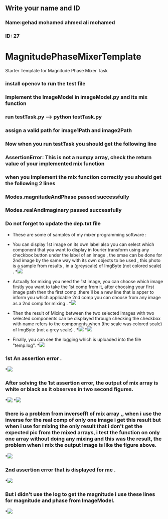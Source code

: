 <!--Headline-->
<!--Image-->
<!--UL-->
<!-- URLs-->

## Write your name and ID
### Name:gehad mohamed ahmed ali mohamed
### ID: 27

# MagnitudePhaseMixerTemplate
Starter Template for Magnitude Phase Mixer Task


### install opencv to run the test file

### Implement the ImageModel in imageModel.py and its mix function
### run testTask.py --> python testTask.py
### assign a valid path for image1Path and image2Path
### Now when you run testTask you should get the following line
### AssertionError: This is not a numpy array, check the return value of your implemented mix function

### when you implement the mix function correctly you should get the following 2 lines
### Modes.magnitudeAndPhase passed successfully
### Modes.realAndImaginary passed successfully

### Do not forget to update the dep.txt file


* These are  some of samples of my mixer programming software :
* You can display 1st image on its own label also you can select which component that you want to display in fourier transform using any checkbox button under the label of an image , the smae can be done for 2nd image by the   same way with its own objects to be used , this photo is a sample from results , in a (greyscale) of ImgByte (not colored scale) .
*![](/firstImg.PNG)
*  Actually for mixing you need the 1st image, you can choose which image firstly you want to take the 1st comp from it, after choosing your first image path then the first comp ,there'll be a new line that is apper to inform you which applicable 2nd comp you can choose from any image as a 2nd comp for mixing .
*![](/Messege_for_the_2nd_comp_type.PNG)
* Then the result of Mixing between  the two selected images with two selected components can be displayed through checking the checkbox with name refers to the components,when (the scale was colored scale) of ImgByte (not a grey scale) .
*![](/The_new_pic_from_mixing.PNG)
*![](/ex2output.PNG)

* Finally, you can see the logging which is uploaded into the file "temp.log".
*![](/the_logging_file.PNG)
### 1st An assertion error .
*![](/1stasser.PNG)
### After solving the 1st assertion error, the output of mix array is white or black as it observes in two second figures.
*![](/MagAndPhase.PNG)
*![](/RealAndIMag.PNG)
### there is a problem from inversefft of mix array ,, when i use the inverse for the real comp of only one image i get this result but when i use for mixing the only result that i don't get the expected pic from the mixed arrays, i test the function on only one array without doing any mixing and this was the result, the problem when i mix the output image is  like the figure above.
*![](/inverseimg1.PNG)
### 2nd assertion error that is displayed for me .
*![](/asserEr.PNG)
### But i didn't use the log to get the magnitude i use these lines for magnitude and phase from ImageModel.
*![](/arrays.PNG)


